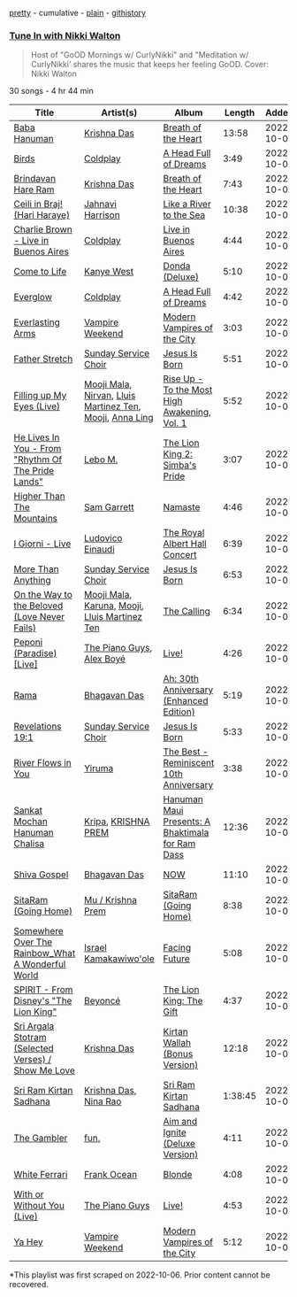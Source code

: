 [pretty](/playlists/pretty/37i9dQZF1DX10hq8HpiPAY.md) - cumulative - [plain](/playlists/plain/37i9dQZF1DX10hq8HpiPAY) - [githistory](https://github.githistory.xyz/mackorone/spotify-playlist-archive/blob/main/playlists/plain/37i9dQZF1DX10hq8HpiPAY)

### [Tune In with Nikki Walton](https://open.spotify.com/playlist/37i9dQZF1DX10hq8HpiPAY)

> Host of "GoOD Mornings w/ CurlyNikki" and "Meditation w/ CurlyNikki’ shares the music that keeps her feeling GoOD\. Cover: Nikki Walton

30 songs - 4 hr 44 min

| Title | Artist(s) | Album | Length | Added | Removed |
|---|---|---|---|---|---|
| [Baba Hanuman](https://open.spotify.com/track/4Frp9uObfJLGLsMXosQp27) | [Krishna Das](https://open.spotify.com/artist/7BIXafmacnax46P30TEzNz) | [Breath of the Heart](https://open.spotify.com/album/6UxQYKwxX79QNmagONxvr0) | 13:58 | 2022-10-04 |  |
| [Birds](https://open.spotify.com/track/3HWDWyIqWuLsTHECx9DvXF) | [Coldplay](https://open.spotify.com/artist/4gzpq5DPGxSnKTe4SA8HAU) | [A Head Full of Dreams](https://open.spotify.com/album/3cfAM8b8KqJRoIzt3zLKqw) | 3:49 | 2022-10-04 |  |
| [Brindavan Hare Ram](https://open.spotify.com/track/3faStz9tu8BZCjZwGYxx1f) | [Krishna Das](https://open.spotify.com/artist/7BIXafmacnax46P30TEzNz) | [Breath of the Heart](https://open.spotify.com/album/6UxQYKwxX79QNmagONxvr0) | 7:43 | 2022-10-04 |  |
| [Ceili in Braj! \(Hari Haraye\)](https://open.spotify.com/track/69ff3mnTdc3wZTn8MHuEH8) | [Jahnavi Harrison](https://open.spotify.com/artist/5yFeIzipr0tcFe2TAU1vBz) | [Like a River to the Sea](https://open.spotify.com/album/7GJOFsyNN2u7yii6fOc8bo) | 10:38 | 2022-10-04 |  |
| [Charlie Brown \- Live in Buenos Aires](https://open.spotify.com/track/3ksF058sVZ21EgQdRLbUyI) | [Coldplay](https://open.spotify.com/artist/4gzpq5DPGxSnKTe4SA8HAU) | [Live in Buenos Aires](https://open.spotify.com/album/19CvkGjYpifkdwgVJSbog2) | 4:44 | 2022-10-04 |  |
| [Come to Life](https://open.spotify.com/track/14VMRC6EbRfeub5SkIXiad) | [Kanye West](https://open.spotify.com/artist/5K4W6rqBFWDnAN6FQUkS6x) | [Donda \(Deluxe\)](https://open.spotify.com/album/2Wiyo7LzdeBCsVZiRA6vVZ) | 5:10 | 2022-10-04 |  |
| [Everglow](https://open.spotify.com/track/5qfZRNjt2TkHEL12r3sDEU) | [Coldplay](https://open.spotify.com/artist/4gzpq5DPGxSnKTe4SA8HAU) | [A Head Full of Dreams](https://open.spotify.com/album/3cfAM8b8KqJRoIzt3zLKqw) | 4:42 | 2022-10-04 |  |
| [Everlasting Arms](https://open.spotify.com/track/5bbvdCQ6kc3OeC3FzUl9Dx) | [Vampire Weekend](https://open.spotify.com/artist/5BvJzeQpmsdsFp4HGUYUEx) | [Modern Vampires of the City](https://open.spotify.com/album/1GXMNFfoHF4sN7lG8gZq1j) | 3:03 | 2022-10-04 |  |
| [Father Stretch](https://open.spotify.com/track/2tLH5EsewbZNvmWidJqzDF) | [Sunday Service Choir](https://open.spotify.com/artist/2c9O21YLFy4tFI9zCVhbFg) | [Jesus Is Born](https://open.spotify.com/album/65zhpgwMMRxncpa7zHckQ6) | 5:51 | 2022-10-04 |  |
| [Filling up My Eyes \(Live\)](https://open.spotify.com/track/58N4sK5KHI7VT4m5RahL8A) | [Mooji Mala](https://open.spotify.com/artist/4r6OrlUbCRFfe2EOSmTl00), [Nirvan](https://open.spotify.com/artist/4OBvRBls06BDmHbrBKc1XH), [Lluis Martinez Ten](https://open.spotify.com/artist/5PjFxMANosfLFt65QXo4g5), [Mooji](https://open.spotify.com/artist/3sEwC1YZpzG5QWDUGRES4H), [Anna Ling](https://open.spotify.com/artist/3LKkv2Nxjzynfv7ieSEbLZ) | [Rise Up \- To the Most High Awakening, Vol\. 1](https://open.spotify.com/album/0SCUJL9zCIvoVHthL2pii7) | 5:52 | 2022-10-04 |  |
| [He Lives In You \- From "Rhythm Of The Pride Lands"](https://open.spotify.com/track/2ahrqdsWQEbDkZqE7nwbaT) | [Lebo M.](https://open.spotify.com/artist/0zp9qNDSeYi3QEodhcKAAA) | [The Lion King 2: Simba's Pride](https://open.spotify.com/album/1Qi1XRfG99dwoh7bX1cyQy) | 3:07 | 2022-10-04 |  |
| [Higher Than The Mountains](https://open.spotify.com/track/6DoksnxMUS9PrDdzRaraby) | [Sam Garrett](https://open.spotify.com/artist/6bYrznKbGdUBy4IXEgxxOU) | [Namaste](https://open.spotify.com/album/6mEJoBeEsCr8OlqL2kuTDf) | 4:46 | 2022-10-04 |  |
| [I Giorni \- Live](https://open.spotify.com/track/0R2HjTdF6olxqjoumQX5FS) | [Ludovico Einaudi](https://open.spotify.com/artist/2uFUBdaVGtyMqckSeCl0Qj) | [The Royal Albert Hall Concert](https://open.spotify.com/album/6HrjdZBesenIY3JJjldQF3) | 6:39 | 2022-10-04 |  |
| [More Than Anything](https://open.spotify.com/track/2vUNNg9K4PAY5o3OBwGUVU) | [Sunday Service Choir](https://open.spotify.com/artist/2c9O21YLFy4tFI9zCVhbFg) | [Jesus Is Born](https://open.spotify.com/album/65zhpgwMMRxncpa7zHckQ6) | 6:53 | 2022-10-04 |  |
| [On the Way to the Beloved \(Love Never Fails\)](https://open.spotify.com/track/3XljN2ubG6sWIXgIe0kAbC) | [Mooji Mala](https://open.spotify.com/artist/4r6OrlUbCRFfe2EOSmTl00), [Karuna](https://open.spotify.com/artist/1lVBlTKrFna6LTjJjGFh2y), [Mooji](https://open.spotify.com/artist/3sEwC1YZpzG5QWDUGRES4H), [Lluis Martinez Ten](https://open.spotify.com/artist/5PjFxMANosfLFt65QXo4g5) | [The Calling](https://open.spotify.com/album/1oR69W7oLHugoe4keaoWyT) | 6:34 | 2022-10-04 |  |
| [Peponi \(Paradise\) \[Live\]](https://open.spotify.com/track/4KTvBpuyzikbShNQ2wl3NQ) | [The Piano Guys](https://open.spotify.com/artist/0jW6R8CVyVohuUJVcuweDI), [Alex Boyé](https://open.spotify.com/artist/6SraGCznFUAZ3zb4zVe3DM) | [Live!](https://open.spotify.com/album/6hoa5K74pqIBYkeaNUZKuL) | 4:26 | 2022-10-04 |  |
| [Rama](https://open.spotify.com/track/6F9C9MtBDeSxTSKK6vXJdE) | [Bhagavan Das](https://open.spotify.com/artist/5E8de54TFXkGwZZAdzmWuq) | [Ah: 30th Anniversary \(Enhanced Edition\)](https://open.spotify.com/album/4hXTrVD83vyLmrL7jDiOb8) | 5:19 | 2022-10-04 |  |
| [Revelations 19:1](https://open.spotify.com/track/4pSUxkUKeWFyFNkzl7XoBU) | [Sunday Service Choir](https://open.spotify.com/artist/2c9O21YLFy4tFI9zCVhbFg) | [Jesus Is Born](https://open.spotify.com/album/65zhpgwMMRxncpa7zHckQ6) | 5:33 | 2022-10-04 |  |
| [River Flows in You](https://open.spotify.com/track/3xr8COed4nPPn6XWZ0iCGr) | [Yiruma](https://open.spotify.com/artist/0fauHpmSHwodVYIjTqOGHz) | [The Best \- Reminiscent 10th Anniversary](https://open.spotify.com/album/7dZ49XnPBaF4e6SMYmsNQ1) | 3:38 | 2022-10-04 |  |
| [Sankat Mochan Hanuman Chalisa](https://open.spotify.com/track/1lIiUHjQcmJceqMaY3Uw8Z) | [Kripa](https://open.spotify.com/artist/1138SOFJJV3LOQH6eRWb4G), [KRISHNA PREM](https://open.spotify.com/artist/5wBY640pmsGX604Jw8DnGG) | [Hanuman Maui Presents: A Bhaktimala for Ram Dass](https://open.spotify.com/album/1eEIMvA5ScGjxrI9w7mZFr) | 12:36 | 2022-10-04 |  |
| [Shiva Gospel](https://open.spotify.com/track/6KJMtDvtlMK031n9GeLPSq) | [Bhagavan Das](https://open.spotify.com/artist/5E8de54TFXkGwZZAdzmWuq) | [NOW](https://open.spotify.com/album/5q1HAmutGTq9viEr2GONrp) | 11:10 | 2022-10-04 |  |
| [SitaRam \(Going Home\)](https://open.spotify.com/track/4B0XWpFOAXTEQcvkH383Sx) | [Mu / Krishna Prem](https://open.spotify.com/artist/67lephGhdt19UmfwjkZRrE) | [SitaRam \(Going Home\)](https://open.spotify.com/album/0xI9fZOkWVTGXCJpt9gX6C) | 8:38 | 2022-10-04 |  |
| [Somewhere Over The Rainbow\_What A Wonderful World](https://open.spotify.com/track/25U7raB3ZSszayTYClh4hF) | [Israel Kamakawiwo'ole](https://open.spotify.com/artist/4ogvuDRerGhZfSf7TtzHlr) | [Facing Future](https://open.spotify.com/album/0pquf1NcG9FdiypBPwICu9) | 5:08 | 2022-10-04 |  |
| [SPIRIT \- From Disney's "The Lion King"](https://open.spotify.com/track/6ucmgsair6pvRYfwgvI6e0) | [Beyoncé](https://open.spotify.com/artist/6vWDO969PvNqNYHIOW5v0m) | [The Lion King: The Gift](https://open.spotify.com/album/552zi1M53PQAX5OH4FIdTx) | 4:37 | 2022-10-04 |  |
| [Sri Argala Stotram \(Selected Verses\) / Show Me Love](https://open.spotify.com/track/5V1XAce8nFtkyd1186uAIF) | [Krishna Das](https://open.spotify.com/artist/7BIXafmacnax46P30TEzNz) | [Kirtan Wallah \(Bonus Version\)](https://open.spotify.com/album/30ZrG4aRlyV5O4DKOHVSwn) | 12:18 | 2022-10-04 |  |
| [Sri Ram Kirtan Sadhana](https://open.spotify.com/track/2ymzb9BzyUTDNqtezYE7aw) | [Krishna Das](https://open.spotify.com/artist/7BIXafmacnax46P30TEzNz), [Nina Rao](https://open.spotify.com/artist/6y3uAYl8r5AavDEOk6KENi) | [Sri Ram Kirtan Sadhana](https://open.spotify.com/album/4inFYMaqYYc5Gb6ZZkDxUe) | 1:38:45 | 2022-10-04 |  |
| [The Gambler](https://open.spotify.com/track/4Nkn6En6TiZQRuTpEDPOYs) | [fun.](https://open.spotify.com/artist/5nCi3BB41mBaMH9gfr6Su0) | [Aim and Ignite \(Deluxe Version\)](https://open.spotify.com/album/39vNHJ3nDr6oO9mWLrRpsI) | 4:11 | 2022-10-04 |  |
| [White Ferrari](https://open.spotify.com/track/2LMkwUfqC6S6s6qDVlEuzV) | [Frank Ocean](https://open.spotify.com/artist/2h93pZq0e7k5yf4dywlkpM) | [Blonde](https://open.spotify.com/album/3mH6qwIy9crq0I9YQbOuDf) | 4:08 | 2022-10-04 |  |
| [With or Without You \(Live\)](https://open.spotify.com/track/0yMOZ4IFKnhjnNO7ZkbFkr) | [The Piano Guys](https://open.spotify.com/artist/0jW6R8CVyVohuUJVcuweDI) | [Live!](https://open.spotify.com/album/6hoa5K74pqIBYkeaNUZKuL) | 4:53 | 2022-10-04 |  |
| [Ya Hey](https://open.spotify.com/track/1AmsqMwCRHj7BCtsZr7ZeY) | [Vampire Weekend](https://open.spotify.com/artist/5BvJzeQpmsdsFp4HGUYUEx) | [Modern Vampires of the City](https://open.spotify.com/album/1GXMNFfoHF4sN7lG8gZq1j) | 5:12 | 2022-10-04 |  |

\*This playlist was first scraped on 2022-10-06. Prior content cannot be recovered.
